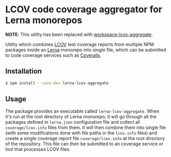 # LCOV code coverage aggregator for Lerna monorepos

**NOTE**: This utility has been replaced with [workspace-lcov-aggregate].

Utility which combines [LCOV] test coverage reports from multiple NPM packages
inside an [Lerna] monorepo into single file, which can be submitted to code
coverage services such as [Coveralls].

[workspace-lcov-aggregate]: https://github.com/RauliL/workspace-lcov-aggregate
[lcov]: http://ltp.sourceforge.net/coverage/lcov.php
[lerna]: https://lerna.js.org
[coveralls]: https://coveralls.io

## Installation

```sh
$ npm install --save-dev lerna-lcov-aggregate
```

## Usage

The package provides an executable called `lerna-lcov-aggregate`. When it's run
at the root directory of Lerna monorepo, it will go through all the packages
defined in `lerna.json` configuration file and collect all `coverage/lcov.info`
files from them. It will then combine them into single file (with some
modifications done with file paths in the `lcov.info` files) and create a
single coverage report file `coverage/lcov.info` at the root directory of the
repository. This file can then be submitted to an coverage service or tool
that processes LCOV files.
